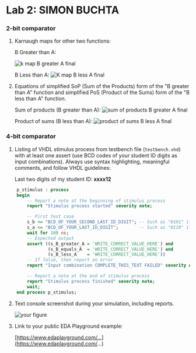 # Lab 2: SIMON BUCHTA

### 2-bit comparator

1. Karnaugh maps for other two functions:

   B Greater than A:

   ![k map B greater A final](https://user-images.githubusercontent.com/99410540/155278408-24b752f8-9963-453d-8890-ee61d3ec975f.jpg)


   B Less than A:
   ![K map B less A final](https://user-images.githubusercontent.com/99410540/155278572-6efd14b1-bcb8-4e5a-a07d-075a1b42fc60.jpg)

   

2. Equations of simplified SoP (Sum of the Products) form of the "B greater than A" function and simplified PoS (Product of the Sums) form of the "B less than A" function.

   Sum of products (B greater than A):
   ![sum of products B greater A final](https://user-images.githubusercontent.com/99410540/155278972-a9186d20-020f-429d-8265-999a56fd3a0b.jpg)

   
   Product of sums (B less than A):
   ![product of sums B less A final](https://user-images.githubusercontent.com/99410540/155278949-c86d12b7-1fc1-4344-a7ff-b67b1c0c4611.jpg)

### 4-bit comparator

1. Listing of VHDL stimulus process from testbench file (`testbench.vhd`) with at least one assert (use BCD codes of your student ID digits as input combinations). Always use syntax highlighting, meaningful comments, and follow VHDL guidelines:

   Last two digits of my student ID: **xxxx12**

```vhdl
    p_stimulus : process
    begin
        -- Report a note at the beginning of stimulus process
        report "Stimulus process started" severity note;

        -- First test case
        s_b <= "BCD_OF_YOUR_SECOND_LAST_ID_DIGIT"; -- Such as "0101" if ID = xxxx56
        s_a <= "BCD_OF_YOUR_LAST_ID_DIGIT";        -- Such as "0110" if ID = xxxx56
        wait for 100 ns;
        -- Expected output
        assert ((s_B_greater_A = 'WRITE_CORRECT_VALUE_HERE') and
                (s_B_equals_A  = 'WRITE_CORRECT_VALUE_HERE') and
                (s_B_less_A    = 'WRITE_CORRECT_VALUE_HERE'))
        -- If false, then report an error
        report "Input combination COMPLETE_THIS_TEXT FAILED" severity error;

        -- Report a note at the end of stimulus process
        report "Stimulus process finished" severity note;
        wait;
    end process p_stimulus;
```

2. Text console screenshot during your simulation, including reports.

   ![your figure]()

3. Link to your public EDA Playground example:

   [https://www.edaplayground.com/...](https://www.edaplayground.com/...)

